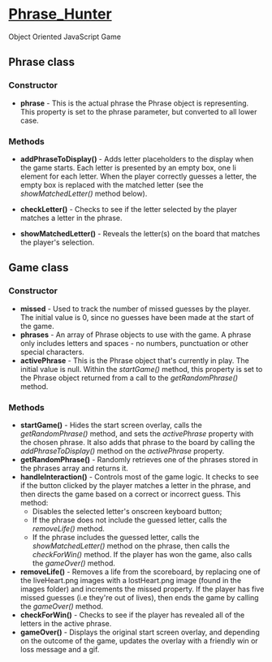 # [Phrase_Hunter](https://stanciuvictor.github.io/Phrase_Hunter/)

Object Oriented JavaScript Game

## Phrase class

### Constructor

- **phrase** - This is the actual phrase the Phrase object is representing. This property is set to the phrase parameter, but converted to all lower case.

### Methods

- **addPhraseToDisplay()** - Adds letter placeholders to the display when the game starts. Each letter is presented by an empty box, one li element for each letter. When the player correctly guesses a letter, the empty box is replaced with the matched letter (see the _showMatchedLetter()_ method below).

- **checkLetter()** - Checks to see if the letter selected by the player matches a letter in the phrase.

- **showMatchedLetter()** - Reveals the letter(s) on the board that matches the player's selection.

## Game class

### Constructor

- **missed** - Used to track the number of missed guesses by the player. The initial value is 0, since no guesses have been made at the start of the game.
- **phrases** - An array of Phrase objects to use with the game. A phrase only includes letters and spaces - no numbers, punctuation or other special characters.
- **activePhrase** - This is the Phrase object that's currently in play. The initial value is null. Within the _startGame()_ method, this property is set to the Phrase object returned from a call to the _getRandomPhrase()_ method.

### Methods

- **startGame()** - Hides the start screen overlay, calls the _getRandomPhrase()_ method, and sets the _activePhrase_ property with the chosen phrase. It also adds that phrase to the board by calling the _addPhraseToDisplay()_ method on the _activePhrase_ property.
- **getRandomPhrase()** - Randomly retrieves one of the phrases stored in the phrases array and returns it.
- **handleInteraction()** - Controls most of the game logic. It checks to see if the button clicked by the player matches a letter in the phrase, and then directs the game based on a correct or incorrect guess. This method:
  - Disables the selected letter's onscreen keyboard button;
  - If the phrase does not include the guessed letter, calls the _removeLife()_ method.
  - If the phrase includes the guessed letter, calls the _showMatchedLetter()_ method on the phrase, then calls the _checkForWin()_ method. If the player has won the game, also calls the _gameOver()_ method.
- **removeLife()** - Removes a life from the scoreboard, by replacing one of the liveHeart.png images with a lostHeart.png image (found in the images folder) and increments the missed property. If the player has five missed guesses (i.e they're out of lives), then ends the game by calling the _gameOver()_ method.
- **checkForWin()** - Checks to see if the player has revealed all of the letters in the active phrase.
- **gameOver()** - Displays the original start screen overlay, and depending on the outcome of the game, updates the overlay with a friendly win or loss message and a gif.

<!-- ## Style Changes

### CSS

- Added background color to the .main-container;
- Added styling for the gif file displayed at the end of the game;
- Modified border and background color of the buttons with class .key;
- Modified background color of pressed keys (dark blue - correct, light blue - incorrect)
- Added font-weight to guessed letters;
- Modified color of placeholders.

### Others

- Modified Game.js so that it displays the gif at the end of the game;
- Added the `<img>` tag in the index.html for the gif. -->
